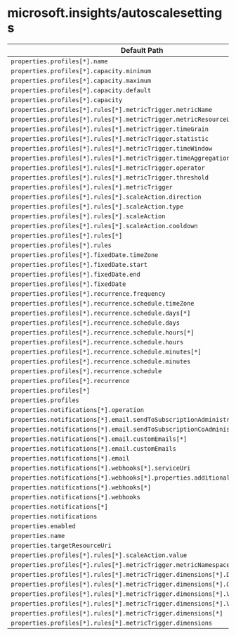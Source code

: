 # microsoft.insights/autoscalesettings

| Default Path | Alias |
|---|---|
| `properties.profiles[*].name` | `Microsoft.Insights/autoscalesettings/profiles[*].name` |
| `properties.profiles[*].capacity.minimum` | `Microsoft.Insights/autoscalesettings/profiles[*].capacity.minimum` |
| `properties.profiles[*].capacity.maximum` | `Microsoft.Insights/autoscalesettings/profiles[*].capacity.maximum` |
| `properties.profiles[*].capacity.default` | `Microsoft.Insights/autoscalesettings/profiles[*].capacity.default` |
| `properties.profiles[*].capacity` | `Microsoft.Insights/autoscalesettings/profiles[*].capacity` |
| `properties.profiles[*].rules[*].metricTrigger.metricName` | `Microsoft.Insights/autoscalesettings/profiles[*].rules[*].metricTrigger.metricName` |
| `properties.profiles[*].rules[*].metricTrigger.metricResourceUri` | `Microsoft.Insights/autoscalesettings/profiles[*].rules[*].metricTrigger.metricResourceUri` |
| `properties.profiles[*].rules[*].metricTrigger.timeGrain` | `Microsoft.Insights/autoscalesettings/profiles[*].rules[*].metricTrigger.timeGrain` |
| `properties.profiles[*].rules[*].metricTrigger.statistic` | `Microsoft.Insights/autoscalesettings/profiles[*].rules[*].metricTrigger.statistic` |
| `properties.profiles[*].rules[*].metricTrigger.timeWindow` | `Microsoft.Insights/autoscalesettings/profiles[*].rules[*].metricTrigger.timeWindow` |
| `properties.profiles[*].rules[*].metricTrigger.timeAggregation` | `Microsoft.Insights/autoscalesettings/profiles[*].rules[*].metricTrigger.timeAggregation` |
| `properties.profiles[*].rules[*].metricTrigger.operator` | `Microsoft.Insights/autoscalesettings/profiles[*].rules[*].metricTrigger.operator` |
| `properties.profiles[*].rules[*].metricTrigger.threshold` | `Microsoft.Insights/autoscalesettings/profiles[*].rules[*].metricTrigger.threshold` |
| `properties.profiles[*].rules[*].metricTrigger` | `Microsoft.Insights/autoscalesettings/profiles[*].rules[*].metricTrigger` |
| `properties.profiles[*].rules[*].scaleAction.direction` | `Microsoft.Insights/autoscalesettings/profiles[*].rules[*].scaleAction.direction` |
| `properties.profiles[*].rules[*].scaleAction.type` | `Microsoft.Insights/autoscalesettings/profiles[*].rules[*].scaleAction.type` |
| `properties.profiles[*].rules[*].scaleAction` | `Microsoft.Insights/autoscalesettings/profiles[*].rules[*].scaleAction` |
| `properties.profiles[*].rules[*].scaleAction.cooldown` | `Microsoft.Insights/autoscalesettings/profiles[*].rules[*].scaleAction.cooldown` |
| `properties.profiles[*].rules[*]` | `Microsoft.Insights/autoscalesettings/profiles[*].rules[*]` |
| `properties.profiles[*].rules` | `Microsoft.Insights/autoscalesettings/profiles[*].rules` |
| `properties.profiles[*].fixedDate.timeZone` | `Microsoft.Insights/autoscalesettings/profiles[*].fixedDate.timeZone` |
| `properties.profiles[*].fixedDate.start` | `Microsoft.Insights/autoscalesettings/profiles[*].fixedDate.start` |
| `properties.profiles[*].fixedDate.end` | `Microsoft.Insights/autoscalesettings/profiles[*].fixedDate.end` |
| `properties.profiles[*].fixedDate` | `Microsoft.Insights/autoscalesettings/profiles[*].fixedDate` |
| `properties.profiles[*].recurrence.frequency` | `Microsoft.Insights/autoscalesettings/profiles[*].recurrence.frequency` |
| `properties.profiles[*].recurrence.schedule.timeZone` | `Microsoft.Insights/autoscalesettings/profiles[*].recurrence.schedule.timeZone` |
| `properties.profiles[*].recurrence.schedule.days[*]` | `Microsoft.Insights/autoscalesettings/profiles[*].recurrence.schedule.days[*]` |
| `properties.profiles[*].recurrence.schedule.days` | `Microsoft.Insights/autoscalesettings/profiles[*].recurrence.schedule.days` |
| `properties.profiles[*].recurrence.schedule.hours[*]` | `Microsoft.Insights/autoscalesettings/profiles[*].recurrence.schedule.hours[*]` |
| `properties.profiles[*].recurrence.schedule.hours` | `Microsoft.Insights/autoscalesettings/profiles[*].recurrence.schedule.hours` |
| `properties.profiles[*].recurrence.schedule.minutes[*]` | `Microsoft.Insights/autoscalesettings/profiles[*].recurrence.schedule.minutes[*]` |
| `properties.profiles[*].recurrence.schedule.minutes` | `Microsoft.Insights/autoscalesettings/profiles[*].recurrence.schedule.minutes` |
| `properties.profiles[*].recurrence.schedule` | `Microsoft.Insights/autoscalesettings/profiles[*].recurrence.schedule` |
| `properties.profiles[*].recurrence` | `Microsoft.Insights/autoscalesettings/profiles[*].recurrence` |
| `properties.profiles[*]` | `Microsoft.Insights/autoscalesettings/profiles[*]` |
| `properties.profiles` | `Microsoft.Insights/autoscalesettings/profiles` |
| `properties.notifications[*].operation` | `Microsoft.Insights/autoscalesettings/notifications[*].operation` |
| `properties.notifications[*].email.sendToSubscriptionAdministrator` | `Microsoft.Insights/autoscalesettings/notifications[*].email.sendToSubscriptionAdministrator` |
| `properties.notifications[*].email.sendToSubscriptionCoAdministrators` | `Microsoft.Insights/autoscalesettings/notifications[*].email.sendToSubscriptionCoAdministrators` |
| `properties.notifications[*].email.customEmails[*]` | `Microsoft.Insights/autoscalesettings/notifications[*].email.customEmails[*]` |
| `properties.notifications[*].email.customEmails` | `Microsoft.Insights/autoscalesettings/notifications[*].email.customEmails` |
| `properties.notifications[*].email` | `Microsoft.Insights/autoscalesettings/notifications[*].email` |
| `properties.notifications[*].webhooks[*].serviceUri` | `Microsoft.Insights/autoscalesettings/notifications[*].webhooks[*].serviceUri` |
| `properties.notifications[*].webhooks[*].properties.additionalProperties` | `Microsoft.Insights/autoscalesettings/notifications[*].webhooks[*].additionalProperties` |
| `properties.notifications[*].webhooks[*]` | `Microsoft.Insights/autoscalesettings/notifications[*].webhooks[*]` |
| `properties.notifications[*].webhooks` | `Microsoft.Insights/autoscalesettings/notifications[*].webhooks` |
| `properties.notifications[*]` | `Microsoft.Insights/autoscalesettings/notifications[*]` |
| `properties.notifications` | `Microsoft.Insights/autoscalesettings/notifications` |
| `properties.enabled` | `Microsoft.Insights/autoscalesettings/enabled` |
| `properties.name` | `Microsoft.Insights/autoscalesettings/name` |
| `properties.targetResourceUri` | `Microsoft.Insights/autoscalesettings/targetResourceUri` |
| `properties.profiles[*].rules[*].scaleAction.value` | `Microsoft.Insights/autoscalesettings/profiles[*].rules[*].scaleAction.value` |
| `properties.profiles[*].rules[*].metricTrigger.metricNamespace` | `Microsoft.Insights/autoscalesettings/profiles[*].rules[*].metricTrigger.metricNamespace` |
| `properties.profiles[*].rules[*].metricTrigger.dimensions[*].DimensionName` | `Microsoft.Insights/autoscalesettings/profiles[*].rules[*].metricTrigger.dimensions[*].DimensionName` |
| `properties.profiles[*].rules[*].metricTrigger.dimensions[*].Operator` | `Microsoft.Insights/autoscalesettings/profiles[*].rules[*].metricTrigger.dimensions[*].Operator` |
| `properties.profiles[*].rules[*].metricTrigger.dimensions[*].Values[*]` | `Microsoft.Insights/autoscalesettings/profiles[*].rules[*].metricTrigger.dimensions[*].Values[*]` |
| `properties.profiles[*].rules[*].metricTrigger.dimensions[*].Values` | `Microsoft.Insights/autoscalesettings/profiles[*].rules[*].metricTrigger.dimensions[*].Values` |
| `properties.profiles[*].rules[*].metricTrigger.dimensions[*]` | `Microsoft.Insights/autoscalesettings/profiles[*].rules[*].metricTrigger.dimensions[*]` |
| `properties.profiles[*].rules[*].metricTrigger.dimensions` | `Microsoft.Insights/autoscalesettings/profiles[*].rules[*].metricTrigger.dimensions` |

